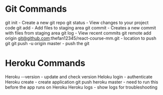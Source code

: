 # Git Commands

git init - Create a new git repo
git status - View changes to your project code
git add - Add files to staging area
git commit - Creates a new commit with files from staging area
git log - View recent commits
git remote add origin git@github.com:thefan12345/react-course-mm.git - location to push git
git push -u origin master - push the git

# Heroku Commands
Heroku --version - update and check version
Heloku login - authenticate
Heroku create - create application
git push heroku master - need to run this before the app runs on Heroku
Heroku logs - show logs for troubleshooting
